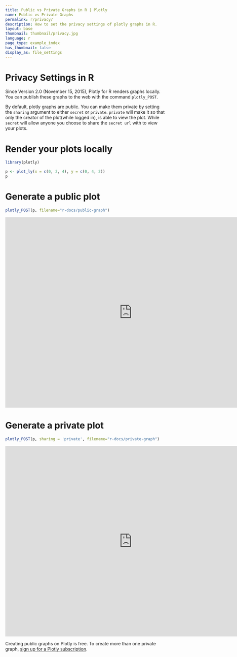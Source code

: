 ```yaml
---
title: Public vs Private Graphs in R | Plotly
name: Public vs Private Graphs
permalink: r/privacy/
description: How to set the privacy settings of plotly graphs in R.
layout: base
thumbnail: thumbnail/privacy.jpg
language: r
page_type: example_index
has_thumbnail: false
display_as: file_settings
---
```


# Privacy Settings in R

Since Version 2.0 (November 15, 2015), Plotly for R renders graphs locally.
You can publish these graphs to the web with the command `plotly_POST`.

By default, plotly graphs are public.
You can make them private by setting the `sharing` argument to either `secret` or `private`.
`private` will make it so that only the creator of the plot(while logged in), is able to 
view the plot. While `secret` will allow anyone you choose to share the `secret url` with to
view your plots.

# Render your plots locally

```r
library(plotly)

p <- plot_ly(x = c(0, 2, 4), y = c(0, 4, 2))
p
```

# Generate a public plot

```r
plotly_POST(p, filename="r-docs/public-graph")
```

<iframe height="600" id="igraph" scrolling="no" seamless="seamless" src="https://plot.ly/~RPlotBot/519.embed" width="800" frameBorder="0"></iframe>

# Generate a private plot

```r
plotly_POST(p, sharing = 'private', filename="r-docs/private-graph")
```

<iframe height="600" id="igraph" scrolling="no" seamless="seamless" src="https://plot.ly/~RPlotBot/521.embed" width="800" frameBorder="0"></iframe>

Creating public graphs on Plotly is free. To create more than one private graph, [sign up for a Plotly subscription](https://plot.ly/products/cloud/).
